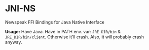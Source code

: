 # JNI-NS
Newspeak FFI Bindings for Java Native Interface

**Usage:** Have Java. Have in PATH env. var: `JRE_DIR/bin` & `JRE_DIR/bin/client`. Otherwise it'll crash. Also, it will probably crash anyway.
